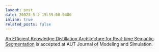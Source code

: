```yaml
---
layout: post
date: 20023-5-2 15:59:00-0400
inline: true
related_posts: false
---
```


<a href='https://miscj.aut.ac.ir/article_5292.html'>An Efficient Knowledge Distillation Architecture for Real-time Semantic Segmentation</a> is accepted at AUT Journal of Modeling and Simulation.

